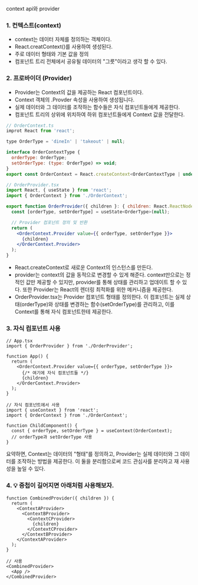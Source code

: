 context api와 provider

### 1. 컨텍스트(context)
- context는 데이터 자체를 정의하는 객체이다.
- React.creatContext()를 사용하여 생성된다.
- 주로 데이터 형태와 기본 값을 정의
- 컴포넌트 트리 전체에서 공유될 데이터의 "그릇"이라고 생각 할 수 있다.

### 2. 프로바이더 (Provider)
- Provider는 Context의 값을 제공하는 React 컴포넌트이다.
- Context 객체의 .Provder 속성을 사용하여 생성됩니다.
- 실제 데이터와 그 데이터를 조작하는 함수들은 자식 컴포넌트들에게 제공한다.
- 컴포넌트 트리의 상위에 위치하여 하위 컴포넌트들에게 Context 값을 전달한다.

```jsx
// OrderContext.ts
improt React from 'react';

type OrderType = 'dineIn' | 'takeout' | null;

interface OrderContextType {
  orderType: OrderType;
  setOrderType: (type: OrderType) => void;
}
export const OrderContext = React.createContext<OrderContextType | undefined>(undefined);

// OrderProvider.tsx
import React, { useState } from 'react';
import { OrderContext } from './OrderContext';

export function OrderProvider({ children }: { children: React.ReactNode }) {
  const [orderType, setOrderType] = useState<OrderType>(null);

  // Provider 컴포넌트 정의 및 반환
  return (
    <OrderContext.Provider value={{ orderType, setOrderType }}>
      {children}
    </OrderContext.Provider>
  );
}
```
- React.createContext로 새로운 Context의 인스턴스를 만든다.
- provider는 context의 값을 동적으로 변경할 수 있게 해준다. context만으로는 정적인 값만 제공할 수 있지만, provider를 통해 상태를 관리하고 업데이트 할 수 있다. 또한 Provider는 React의 렌더링 최적화를 위한 메커니즘을 제공한다.
- OrderProvider.tsx는 Provider 컴포넌트 형태를 정의한다. 이 컴포넌트는 실제 상태(orderType)와 상태를 변경하는 함수(setOrderType)를 관리하고, 이를 Context를 통해 자식 컴포넌트한테 제공한다.

### 3. 자식 컴포넌트 사용
```tsx
// App.tsx
import { OrderProvider } from './OrderProvider';

function App() {
  return (
    <OrderContext.Provider value={{ orderType, setOrderType }}>
      {/* 여기에 자식 컴포넌트들 */}
      {children}
    </OrderContext.Provider>
  );
}

// 자식 컴포넌트에서 사용
import { useContext } from 'react';
import { OrderContext } from './OrderContext';

function ChildComponent() {
  const { orderType, setOrderType } = useContext(OrderContext);
  // orderType과 setOrderType 사용
}
```
요약하면, Context는 데이터의 "형태"를 정의하고, Provider는 실제 데이터와 그 데이터를 조작하는 방법을 제공한다.
이 둘을 분리함으로써 코드 관심사를 분리하고 재 사용성을 높일 수 있다.

### 4. 💡 중첩이 길어지면 아래처럼 사용해보자.
```
function CombinedProvider({ children }) {
  return (
    <ContextAProvider>
      <ContextBProvider>
        <ContextCProvider>
          {children}
        </ContextCProvider>
      </ContextBProvider>
    </ContextAProvider>
  );
}

// 사용
<CombinedProvider>
  <App />
</CombinedProvider>
```


